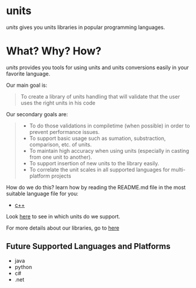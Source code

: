 # units
*units* gives you units libraries in popular programming languages.

What? Why? How?
===============

*units* provides you tools for using units and units conversions easily in your favorite language.

Our main goal is:

> To create a library of units handling that will validate that the user uses the right units in his code

Our secondary goals are:
> * To do those validations in compiletime (when possible) in order to prevent performance issues.
> * To support basic usage such as sumation, substraction, comparison, etc. of units.
> * To maintain high accuracy when using units (especially in casting from one unit to another).
> * To support insertion of new units to the library easily.
> * To correlate the unit scales in all supported languages for multi-platform projects

How do we do this? learn how by reading the README.md file in the most suitable language file for you:
* [c++](units_cpp/README.md)

Look [here](supported_units.md) to see in which units do we support.

For more details about our libraries, go to [here](https://github.com/saroad2/units/wiki) 

## Future Supported Languages and Platforms

* java
* python
* c#
* .net